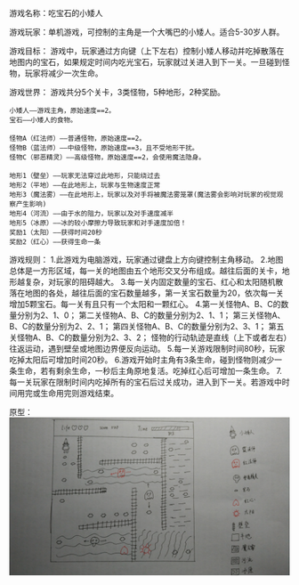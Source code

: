 游戏名称：吃宝石的小矮人

游戏玩家：单机游戏，可控制的主角是一个大嘴巴的小矮人。适合5-30岁人群。

游戏目标：
	游戏中，玩家通过方向键（上下左右）控制小矮人移动并吃掉散落在地图内的宝石，如果规定时间内吃光宝石，玩家就过关进入到下一关。一旦碰到怪物，玩家将减少一次生命。

游戏世界：
	游戏共分5个关卡，3类怪物，5种地形，2种奖励。
	
	小矮人——游戏主角，原始速度==2。
	宝石——小矮人的食物。

	怪物A（红法师）——普通怪物，原始速度==2。
	怪物B（蓝法师）——中级怪物，原始速度==3，且不受地形干扰。
	怪物C（邪恶精灵）——高级怪物，原始速度==2，会使用魔法隐身。
	
	地形1（壁垒）——玩家无法穿过此地形，只能绕过去
	地形2（平地）——在此地形上，玩家与生物速度正常
	地形3（魔法雾）——在此地形上，玩家以及对手将被魔法雾笼罩(魔法雾会影响对玩家的视觉观察产生影响)
	地形4（河流）——由于水的阻力，玩家以及对手速度减半
	地形5（冰原）——冰的较小摩擦力导致玩家和对手速度加倍！
	奖励1（太阳）——获得时间20秒
	奖励2（红心）——获得生命一条

游戏规则：
	1.此游戏为电脑游戏，玩家通过键盘上方向键控制主角移动。
	2.地图总体是一方形区域，每一关的地图由五个地形交叉分布组成。越往后面的关卡，地形越复杂，对玩家的阻碍越大。
	3.每一关内固定数量的宝石、红心和太阳随机散落在地图的各处，越往后面的宝石数量越多，第一关宝石数量为20，依次每一关增加5颗宝石。每一关有且只有一个太阳和一颗红心。
	4.第一关怪物A、B、C的数量分别为2、1、0；
	  第二关怪物A、B、C的数量分别为2、1、1；
	  第三关怪物A、B、C的数量分别为2、2、1；
	  第四关怪物A、B、C的数量分别为2、3、1；
	  第五关怪物A、B、C的数量分别为2、3、2；
	  怪物的行动轨迹是直线（上下或者左右）往返运动，遇到壁垒或地图边界便反向运动。
	5.每一关游戏限制时间80秒，玩家吃掉太阳后可增加时间20秒。
	6.游戏开始时主角有3条生命，碰到怪物则减少一条生命，若有剩余生命，一秒后主角原地复活。吃掉红心后可增加一条生命。
	7.每一关玩家在限制时间内吃掉所有的宝石后过关成功，进入到下一关。若游戏中时间用完或生命用完则游戏结束。
	
原型：
 ![image](https://github.com/yfxx/SimpleGame/blob/master/prototype.jpg)

